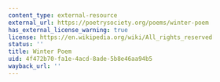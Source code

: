 ```yaml
---
content_type: external-resource
external_url: https://poetrysociety.org/poems/winter-poem
has_external_license_warning: true
license: https://en.wikipedia.org/wiki/All_rights_reserved
status: ''
title: Winter Poem
uid: 4f472b70-fa1e-4acd-8ade-5b8e46aa94b5
wayback_url: ''
---
```

